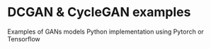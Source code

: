 # DCGAN & CycleGAN examples
Examples of GANs models 
Python implementation using Pytorch or Tensorflow
